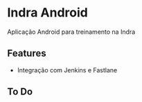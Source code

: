 # Indra Android
Aplicação Android para treinamento na Indra

## Features
- Integração com Jenkins e Fastlane

## To Do
